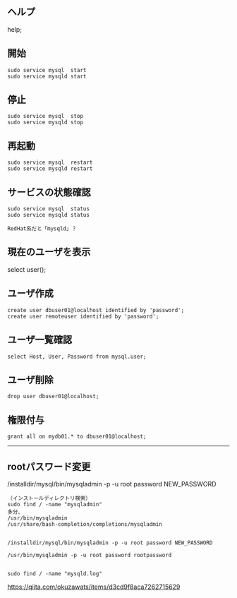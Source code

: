 ## ヘルプ
help;

## 開始
```
sudo service mysql  start
sudo service mysqld start
```

## 停止
```
sudo service mysql  stop
sudo service mysqld stop
```

## 再起動
```
sudo service mysql  restart
sudo service mysqld restart

```

## サービスの状態確認
```
sudo service mysql  status
sudo service mysqld status

RedHat系だと「mysqld」？
```

## 現在のユーザを表示
select user();

## ユーザ作成
```
create user dbuser01@localhost identified by 'password';
create user remoteuser identified by 'password';
```

## ユーザ一覧確認
```
select Host, User, Password from mysql.user;
```

## ユーザ削除
```
drop user dbuser01@localhost;
```

## 権限付与
```
grant all on mydb01.* to dbuser01@localhost;
```

___________________________________________________

## rootパスワード変更
/installdir/mysql/bin/mysqladmin -p -u root password NEW_PASSWORD 

```
（インストールディレクトリ検索）
sudo find / -name "mysqladmin"
多分、
/usr/bin/mysqladmin
/usr/share/bash-completion/completions/mysqladmin


/installdir/mysql/bin/mysqladmin -p -u root password NEW_PASSWORD 

/usr/bin/mysqladmin -p -u root password rootpassword 


sudo find / -name "mysqld.log"
```
https://qiita.com/okuzawats/items/d3cd9f8aca7262715629
